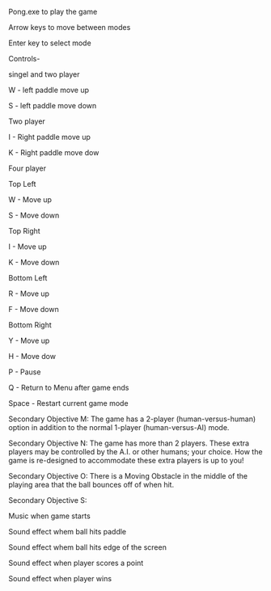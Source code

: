 Pong.exe to play the game

Arrow keys to move between modes

Enter key to select mode


Controls-

singel and two player 

W - left paddle move up

S - left paddle move down


Two player

I - Right paddle move up 

K - Right paddle move dow


Four player

Top Left

W - Move up

S - Move down


Top Right

I - Move up 

K - Move down


Bottom Left

R - Move up

F - Move down


Bottom Right

Y - Move up 

H - Move dow


P - Pause

Q - Return to Menu after game ends

Space - Restart current game mode


Secondary Objective M:
The game has a 2-player (human-versus-human) option in addition to the normal 1-player (human-versus-AI) mode.

Secondary Objective N:
The game has more than 2 players. These extra players may be controlled by the A.I. or other humans; your choice. How the game is re-designed to accommodate these extra players is up to you!

Secondary Objective O:
There is a Moving Obstacle in the middle of the playing area that the ball bounces off of when hit.

Secondary Objective S:

Music when game starts

Sound effect whem ball hits paddle

Sound effect whem ball hits edge of the screen

Sound effect when player scores a point

Sound effect when player wins



